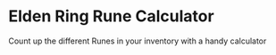# Elden Ring Rune Calculator

Count up the different Runes in your inventory with a handy calculator